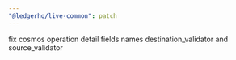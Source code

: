 ```yaml
---
"@ledgerhq/live-common": patch
---
```


fix cosmos operation detail fields names destination_validator and source_validator
